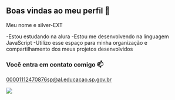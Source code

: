 ## Boas vindas ao meu perfil 💙

Meu nome e silver-EXT

-Estou estudando na alura [](https://www.alura.com.br)
-Estou me desenvolvendo na linguagem JavaScript
-Utilizo esse espaço para minha organização e compartilhamento dos meus projetos desenvolvidos 

###   Você entra em contato comigo 📫

00001112470876sp@al.educacao.sp.gov.br

![](https://media1.tenor.com/m/pHs_FIOR-_cAAAAC/beach-volleyball-volleyball.gif)


  
